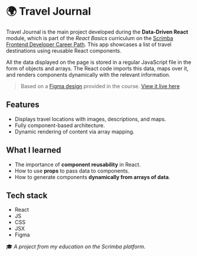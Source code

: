 # 🌍 Travel Journal
Travel Journal is the main project developed during the **Data-Driven React** module, which is part of the _React Basics_ curriculum on the [Scrimba Frontend Developer Career Path](https://scrimba.com/). This app showcases a list of travel destinations using reusable React components.

All the data displayed on the page is stored in a regular JavaScript file in the form of objects and arrays. The React code imports this data, maps over it, and renders components dynamically with the relevant information.

> Based on a [Figma design]((https://www.figma.com/design/QG4cOExkdbIbhSfWJhs2gs/Travel-Journal?node-id=0-1&p=f&t=S7q00yeATzFBQMl4-0)) provided in the course. 
> [View it live here](https://vanya-vb.github.io/travel-journal-react/)

## Features
- Displays travel locations with images, descriptions, and maps.
- Fully component-based architecture.
- Dynamic rendering of content via array mapping.

## What I learned
- The importance of **component reusability** in React.
- How to use **props** to pass data to components.
- How to generate components **dynamically from arrays of data**.

## Tech stack
- React 
- JS
- CSS
- JSX
- Figma

🎓 *A project from my education on the Scrimba platform.*